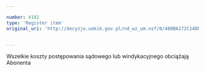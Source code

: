 ```yaml
---

number: 4192
type: 'Register item'
original_uri: 'http://decyzje.uokik.gov.pl/nd_wz_um.nsf/0/480BA172C14DD3A7C1257AF600438795?OpenDocument'


---
```


Wszelkie koszty postępowania sądowego lub windykacyjnego obciążają Abonenta
